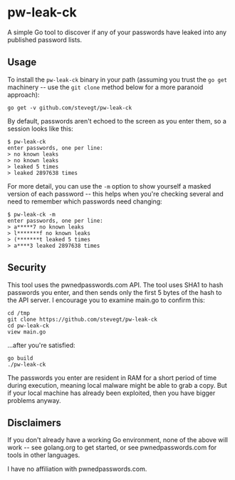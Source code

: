 # pw-leak-ck

A simple Go tool to discover if any of your passwords have leaked into
any published password lists.  

## Usage

To install the `pw-leak-ck` binary in your path (assuming you trust
the `go get` machinery -- use the `git clone` method below for a more
paranoid approach):

`go get -v github.com/stevegt/pw-leak-ck`

By default, passwords aren't echoed to the screen as you enter them, so a session looks like this:

```
$ pw-leak-ck 
enter passwords, one per line:
> no known leaks
> no known leaks
> leaked 5 times
> leaked 2897638 times
```

For more detail, you can use the `-m` option to show yourself a masked
version of each password -- this helps when you're checking several
and need to remember which passwords need changing: 

```
$ pw-leak-ck -m
enter passwords, one per line:
> a*****7 no known leaks
> l*******f no known leaks
> (*******t leaked 5 times
> a****3 leaked 2897638 times
```

## Security

This tool uses the pwnedpasswords.com API.  The tool uses SHA1 to hash
passwords you enter, and then sends only the first 5 bytes of the hash
to the API server.  I encourage you to examine main.go to confirm
this:

```
cd /tmp
git clone https://github.com/stevegt/pw-leak-ck
cd pw-leak-ck
view main.go
```

...after you're satisfied:

```
go build
./pw-leak-ck
```

The passwords you enter are resident in RAM for a short period of time
during execution, meaning local malware might be able to grab a copy.
But if your local machine has already been exploited, then you have
bigger problems anyway.  

## Disclaimers

If you don't already have a working Go environment, none of the above
will work -- see golang.org to get started, or see pwnedpasswords.com
for tools in other languages.  

I have no affiliation with pwnedpasswords.com.
